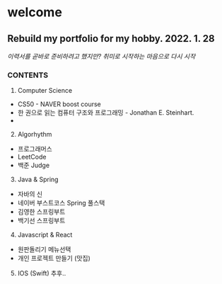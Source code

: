 # welcome

Rebuild my portfolio for my hobby. 2022. 1. 28
----------------------------------------------

*이력서를 곧바로 준비하려고 했지만? 취미로 시작하는 마음으로 다시 시작*
### CONTENTS
1. Computer Science
  * CS50 - NAVER boost course
  * 한 권으로 읽는 컴퓨터 구조와 프로그래밍 - Jonathan E. Steinhart.
  *
 
2. Algorhythm
  * 프로그래머스
  * LeetCode
  * 백준 Judge

3. Java & Spring
  * 자바의 신
  * 네이버 부스트코스 Spring 풀스택
  * 김영한 스프링부트
  * 백기선 스프링부트

4. Javascript & React
  * 원판돌리기 메뉴선택
  * 개인 프로젝트 만들기 (맛집)

5. IOS (Swift) 추후..
